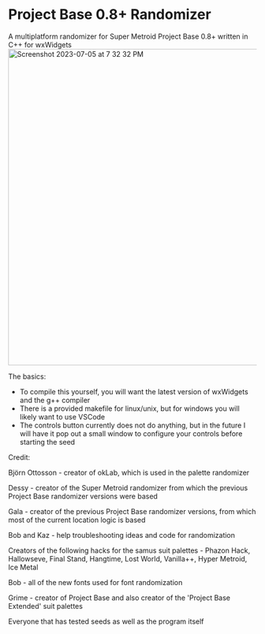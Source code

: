 # Project Base 0.8+ Randomizer
A multiplatform randomizer for Super Metroid Project Base 0.8+ written in C++ for wxWidgets
<img width="642" alt="Screenshot 2023-07-05 at 7 32 32 PM" src="https://github.com/Quote58/ProjectBaseRandomizer/assets/15618772/3c2a4c93-63f6-4221-b18c-c98c5938aef5">

The basics:
- To compile this yourself, you will want the latest version of wxWidgets and the g++ compiler
- There is a provided makefile for linux/unix, but for windows you will likely want to use VSCode
- The controls button currently does not do anything, but in the future I will have it pop out a small window to configure your controls before starting the seed

Credit:

Björn Ottosson - creator of okLab, which is used in the palette randomizer

Dessy - creator of the Super Metroid randomizer from which the previous Project Base randomizer versions were based

Gala - creator of the previous Project Base randomizer versions, from which most of the current location logic is based

Bob and Kaz - help troubleshooting ideas and code for randomization

Creators of the following hacks for the samus suit palettes - Phazon Hack, Hallowseve, Final Stand, Hangtime, Lost World, Vanilla++, Hyper Metroid, Ice Metal

Bob - all of the new fonts used for font randomization

Grime - creator of Project Base and also creator of the 'Project Base Extended' suit palettes

Everyone that has tested seeds as well as the program itself
